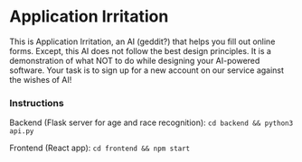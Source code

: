 # Application Irritation

This is Application Irritation, an AI (geddit?) that helps you fill out online forms. Except, this AI does not follow the best design principles. It is a demonstration of what NOT to do while designing your AI-powered software. Your task is to sign up for a new account on our service against the wishes of AI!

### Instructions

Backend (Flask server for age and race recognition): `cd backend && python3 api.py`

Frontend (React app): `cd frontend && npm start`


